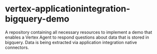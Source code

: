 # vertex-applicationintegration-bigquery-demo
A repository containing all necessary resources to implement a demo that enables a Vertex Agent to respond questions about data that is stored in bigquery. Data is being extracted via application integration native connectors. 
